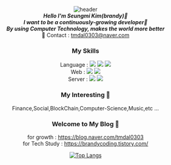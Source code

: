 <section align="center">
  
  
![header](https://capsule-render.vercel.app/api?type=cylinder&color=auto&height=300&section=header&text=seungmi%20Kim&fontSize=60)  
                    ***Hello I'm Seungmi Kim(brandy)🐯***  
***I want to be a continuously-growing developer🥰***  
***By using Computer Technology, makes the world more better***    
📧 Contact : tmdal0303@naver.com 

### My Skills</span>  
Language : <img src="https://img.shields.io/badge/Java-green?style=flat&logo=Java&logoColor=007396"/> <img src="https://img.shields.io/badge/JavaScript-yellow?style=flat&logo=Javascript&logoColor=F7DF1E"/> <img src="https://img.shields.io/badge/Python-lightblue?style=flat&logo=Python&logoColor=3776AB"/>  
Web : <img src="https://img.shields.io/badge/HTML5-orange?style=flat&logo=HTML5&logoColor=E34F26"/> <img src="https://img.shields.io/badge/CSS3-lightgreen?style=flat&logo=CSS3&logoColor=1572B6"/>    
Server : <img src="https://img.shields.io/badge/Jupyter-white?style=flat&logo=Jupyter&logoColor=F37626"/> <img src="https://img.shields.io/badge/Node.js-pink?style=flat&logo=Node.js&logoColor=339933"/>  

### My Interesting 💖
Finance,Social,BlockChain,Computer-Science,Music,etc ... 

### Welcome to My Blog 👋
for growth : https://blog.naver.com/tmdal0303  
for Tech Study : https://brandycoding.tistory.com/  

[![Top Langs](https://github-readme-stats.vercel.app/api/top-langs/?username=seungmiKim1&layout=compact)](https://github.com/anuraghazra/github-readme-stats)


</section>





